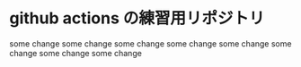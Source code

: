 # github actions の練習用リポジトリ
some change
some change
some change
some change
some change
some change
some change
some change
